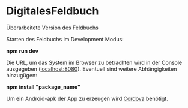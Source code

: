 # DigitalesFeldbuch
Überarbeitete Version des Feldbuchs

Starten des Feldbuchs im Development Modus:

**npm run dev**

Die URL, um das System im Browser zu betrachten wird in der Console ausgegeben ([localhost:8080](http://localhost:8080/)).
Eventuell sind weitere Abhängigkeiten hinzugügen: 

**npm install "package_name"**

Um ein Android-apk der App zu erzeugen wird [Cordova](https://cordova.apache.org/docs/en/9.x/guide/platforms/android/index.html) benötigt.
